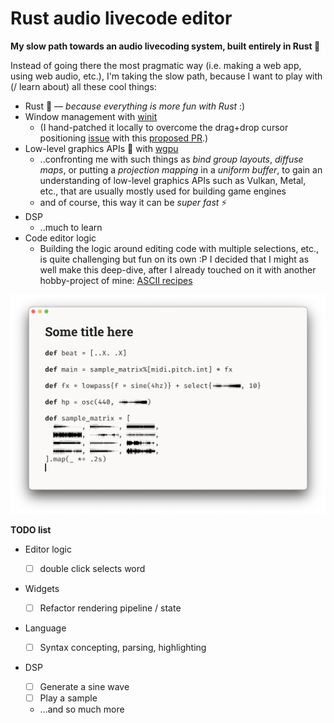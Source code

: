 # Rust audio livecode editor

**My slow path towards an audio livecoding system, built entirely in Rust 🦀**

Instead of going there the most pragmatic way (i.e. making a web app, using web audio, etc.), I'm taking the slow path, because I want to play with (/ learn about) all these cool things:

- Rust 🦀 — _because everything is more fun with Rust_ :)
- Window management with [winit](https://github.com/rust-windowing/winit)
  - (I hand-patched it locally to overcome the drag+drop cursor positioning [issue](https://github.com/rust-windowing/winit/issues/1550) with this [proposed PR](https://github.com/rust-windowing/winit/pull/2615).)
- Low-level graphics APIs 🌈 with [wgpu](https://wgpu.rs/)
  - ..confronting me with such things as _bind group layouts_, _diffuse maps_, or putting a _projection mapping_ in a _uniform buffer_, to gain an understanding of low-level graphics APIs such as Vulkan, Metal, etc., that are usually mostly used for building game engines
  - and of course, this way it can be _super fast_ ⚡️
- DSP
  - ..much to learn
- Code editor logic
  - Building the logic around editing code with multiple selections, etc., is quite challenging but fun on its own :P I decided that I might as well make this deep-dive, after I already touched on it with another hobby-project of mine: [ASCII recipes](https://asciirecip.es/)

![](pics/stuff_that_looks_like_live_code.png)

**TODO list**

- Editor logic

  - [ ] double click selects word

- Widgets

  - [ ] Refactor rendering pipeline / state

- Language

  - [ ] Syntax concepting, parsing, highlighting

- DSP
  - [ ] Generate a sine wave
  - [ ] Play a sample
  - ...and so much more

